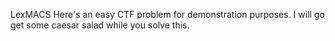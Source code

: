 LexMACS
Here's an easy CTF problem for demonstration purposes. I will go get some caesar salad while you solve this.
